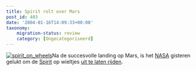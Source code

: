 ```yaml
---
title: Spirit rolt over Mars
post_id: 403
date: '2004-01-16T14:09:33+00:00'
taxonomy:
    migration-status: review
    category: [Ongecategoriseerd]
---
```

[![spirit_on_wheels](/wp-content/uploads/2009/08/spirit_on_wheels.jpg "spirit_on_wheels")](http://marsrovers.jpl.nasa.gov/gallery/press/spirit/20040115a/2R127428271EFF0300P1004L0M1_str1.jpg)Na de succesvolle landing op Mars, is het [NASA](http://www.nasa.gov/) gisteren gelukt om de [Spirit](http://marsrovers.jpl.nasa.gov/) op wieltjes [uit te laten rijden](http://www.jpl.nasa.gov/releases/2004/20.cfm).